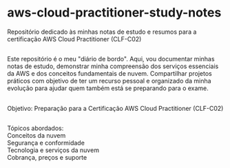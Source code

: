 # aws-cloud-practitioner-study-notes
<div>
  Repositório dedicado às minhas notas de estudo e resumos para a certificação AWS Cloud Practitioner (CLF-C02)
</div>

##

<div>
Este repositório é o meu "diário de bordo". Aqui, vou documentar minhas notas de estudo, demonstrar minha compreensão dos serviços essenciais da AWS e dos conceitos fundamentais de nuvem. Compartilhar projetos práticos com objetivo de ter um recurso pessoal e organizado da minha evolução para ajudar quem também está se preparando para o exame. 
</div>

##

<div>
Objetivo: Preparação para a Certificação AWS Cloud Practitioner (CLF-C02)
</div>

##

<div>
Tópicos abordados:
    <div>Conceitos da nuvem</div>
    <div>Segurança e conformidade</div>
    <div>Tecnologia e serviços da nuvem</div>
    <div>Cobrança, preços e suporte</div>
</div>
